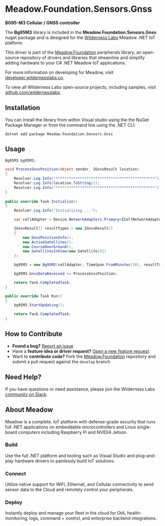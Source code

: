 # Meadow.Foundation.Sensors.Gnss

**BG95-M3 Cellular / GNSS controller**

The **Bg95M3** library is included in the **Meadow.Foundation.Sensors.Gnss** nuget package and is designed for the [Wilderness Labs](www.wildernesslabs.co) Meadow .NET IoT platform.

This driver is part of the [Meadow.Foundation](https://developer.wildernesslabs.co/Meadow/Meadow.Foundation/) peripherals library, an open-source repository of drivers and libraries that streamline and simplify adding hardware to your C# .NET Meadow IoT applications.

For more information on developing for Meadow, visit [developer.wildernesslabs.co](http://developer.wildernesslabs.co/).

To view all Wilderness Labs open-source projects, including samples, visit [github.com/wildernesslabs](https://github.com/wildernesslabs/).

## Installation

You can install the library from within Visual studio using the the NuGet Package Manager or from the command line using the .NET CLI:

`dotnet add package Meadow.Foundation.Sensors.Gnss`
## Usage

```csharp
Bg95M3 bg95M3;

void ProcessGnssPosition(object sender, IGnssResult location)
{
    Resolver.Log.Info("*********************************************");
    Resolver.Log.Info(location.ToString());
    Resolver.Log.Info("*********************************************");  
}
        
public override Task Initialize()
{
    Resolver.Log.Info("Initializing ...");

    var cellAdapter = Device.NetworkAdapters.Primary<ICellNetworkAdapter>();

    IGnssResult[] resultTypes = new IGnssResult[]
    {
        new GnssPositionInfo(),
        new ActiveSatellites(),
        new CourseOverGround(),
        new SatellitesInView(new Satellite[0])
    };

    bg95M3 = new Bg95M3(cellAdapter, TimeSpan.FromMinutes(30), resultTypes);

    bg95M3.GnssDataReceived += ProcessGnssPosition;

    return Task.CompletedTask;
}

public override Task Run()
{
    bg95M3.StartUpdating();

    return Task.CompletedTask;
}

```
## How to Contribute

- **Found a bug?** [Report an issue](https://github.com/WildernessLabs/Meadow_Issues/issues)
- Have a **feature idea or driver request?** [Open a new feature request](https://github.com/WildernessLabs/Meadow_Issues/issues)
- Want to **contribute code?** Fork the [Meadow.Foundation](https://github.com/WildernessLabs/Meadow.Foundation) repository and submit a pull request against the `develop` branch


## Need Help?

If you have questions or need assistance, please join the Wilderness Labs [community on Slack](http://slackinvite.wildernesslabs.co/).
## About Meadow

Meadow is a complete, IoT platform with defense-grade security that runs full .NET applications on embeddable microcontrollers and Linux single-board computers including Raspberry Pi and NVIDIA Jetson.

### Build

Use the full .NET platform and tooling such as Visual Studio and plug-and-play hardware drivers to painlessly build IoT solutions.

### Connect

Utilize native support for WiFi, Ethernet, and Cellular connectivity to send sensor data to the Cloud and remotely control your peripherals.

### Deploy

Instantly deploy and manage your fleet in the cloud for OtA, health-monitoring, logs, command + control, and enterprise backend integrations.


